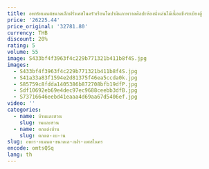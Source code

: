 ```yaml
---
title: อพาร์ทเมนต์ขนาดเล็กฝรั่งเศสในครัวเรือนโดปามีนภาพวาดศิลปะห้องนั่งเล่นไม้เนื้อแข็งระเบียงตู้
price: '26225.44'
price_original: '32781.80'
currency: THB
discount: 20%
rating: 5
volume: 55
image: S433bf4f3963f4c229b771321b411b8f4S.jpg
images:
  - S433bf4f3963f4c229b771321b411b8f4S.jpg
  - S41a33a83f1594e2d81375f46ea5ccda0k.jpg
  - S85759c8fdda1405386b872708bfb19dfP.jpg
  - Sdf10692eb69e4dec97ec9688ceebb3dfB.jpg
  - S73716646eebd41eaaa4d69aa67d5406ef.jpg
video: ''
categories:
  - name: บ้านและสวน
    slug: านและสวน
  - name: ตกแต่งบ้าน
    slug: ตกแต-งบ-าน
slug: อพาร-ทเมนต-ขนาดเล-กฝร-งเศสในคร
encode: omtsQSq
lang: th
---
```

  